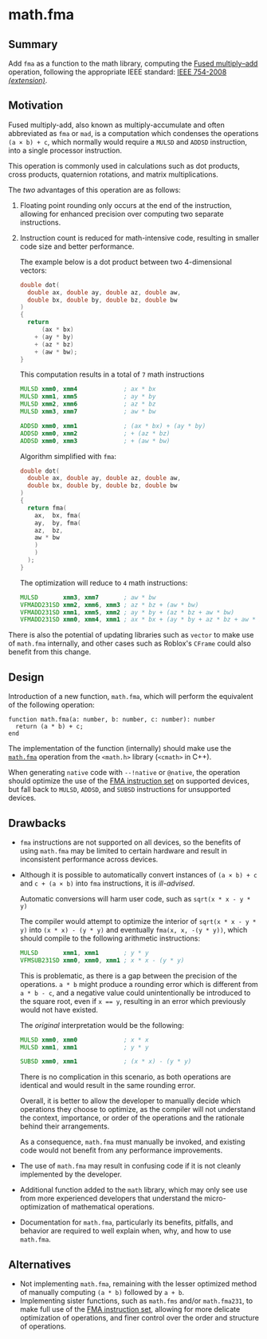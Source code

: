 # math.fma

## Summary

Add `fma` as a function to the math library, computing the [Fused multiply–add](https://en.wikipedia.org/wiki/Multiply%E2%80%93accumulate_operation#Fused_multiply%E2%80%93add) operation, following the appropriate IEEE standard: [IEEE 754-2008](https://ieeexplore.ieee.org/document/4610935) *[(extension)](https://ieeexplore.ieee.org/document/5487502)*.

## Motivation

Fused multiply-add, also known as multiply-accumulate and often abbreviated as `fma` or `mad`, is a computation which condenses the operations `(a × b) + c`, which normally would require a `MULSD` and `ADDSD` instruction, into a single processor instruction.

This operation is commonly used in calculations such as dot products, cross products, quaternion rotations, and matrix multiplications.

The *two* advantages of this operation are as follows:
1. Floating point rounding only occurs at the end of the instruction, allowing for enhanced precision over computing two separate instructions.
2. Instruction count is reduced for math-intensive code, resulting in smaller code size and better performance.

   The example below is a dot product between two 4-dimensional vectors:

   ```cpp
   double dot(
     double ax, double ay, double az, double aw,
     double bx, double by, double bz, double bw
   )
   {
     return
         (ax * bx)
       + (ay * by)
       + (az * bz)
       + (aw * bw);
   }
   ```

   This computation results in a total of `7` math instructions
     ```asm
     MULSD xmm0, xmm4             ; ax * bx
     MULSD xmm1, xmm5             ; ay * by
     MULSD xmm2, xmm6             ; az * bz
     MULSD xmm3, xmm7             ; aw * bw
  
     ADDSD xmm0, xmm1             ; (ax * bx) + (ay * by)
     ADDSD xmm0, xmm2             ; + (az * bz)
     ADDSD xmm0, xmm3             ; + (aw * bw)
     ```
   Algorithm simplified with `fma`:
     ```cpp
     double dot(
       double ax, double ay, double az, double aw,
       double bx, double by, double bz, double bw
     )
     {
       return fma(
         ax,  bx, fma(
         ay,  by, fma(
         az,  bz,
         aw * bw
         )
         )
       );
     }
     ```
   The optimization will reduce to `4` math instructions:
     ```asm
     MULSD       xmm3, xmm7       ; aw * bw
     VFMADD231SD xmm2, xmm6, xmm3 ; az * bz + (aw * bw)
     VFMADD231SD xmm1, xmm5, xmm2 ; ay * by + (az * bz + aw * bw)
     VFMADD231SD xmm0, xmm4, xmm1 ; ax * bx + (ay * by + az * bz + aw * bw)
     ```  

There is also the potential of updating libraries such as `vector` to make use of `math.fma` internally, and other cases such as Roblox's `CFrame` could also benefit from this change.

## Design

Introduction of a new function, `math.fma`, which will perform the equivalent of the following operation:
```luau
function math.fma(a: number, b: number, c: number): number
  return (a * b) + c;
end
```

The implementation of the function (internally) should make use the [`math.fma`](https://en.cppreference.com/w/c/numeric/math/fma) operation from the `<math.h>` library (`<cmath>` in C++).

When generating `native` code with `--!native` or `@native`, the operation should optimize the use of the [FMA instruction set](https://en.wikipedia.org/wiki/FMA_instruction_set) on supported devices, but fall back to `MULSD`, `ADDSD`, and `SUBSD` instructions for unsupported devices.

## Drawbacks

- `fma` instructions are not supported on all devices, so the benefits of using `math.fma` may be limited to certain hardware and result in inconsistent performance across devices.
- Although it is possible to automatically convert instances of `(a × b) + c` and `c + (a × b)` into `fma` instructions, it is *ill-advised*.

  Automatic conversions will harm user code, such as `sqrt(x * x - y * y)`
  
  The compiler would attempt to optimize the interior of `sqrt(x * x - y * y)` into `(x * x) - (y * y)` and eventually `fma(x, x, -(y * y))`, which should compile to the following arithmetic instructions:
    ```asm
    MULSD       xmm1, xmm1       ; y * y
    VFMSUB231SD xmm0, xmm0, xmm1 ; x * x - (y * y)
    ```

  This is problematic, as there is a gap between the precision of the operations. `a * b` might produce a rounding error which is different from `a * b - c`, and a negative value could unintentionally be introduced to the square root, even if `x == y`, resulting in an error which previously would not have existed.

  The *original* interpretation would be the following:
    ```asm
    MULSD xmm0, xmm0             ; x * x
    MULSD xmm1, xmm1             ; y * y

    SUBSD xmm0, xmm1             ; (x * x) - (y * y)
    ```

  There is no complication in this scenario, as both operations are identical and would result in the same rounding error.

  Overall, it is better to allow the developer to manually decide which operations they choose to optimize, as the compiler will not understand the context, importance, or order of the operations and the rationale behind their arrangements.

  As a consequence, `math.fma` must manually be invoked, and existing code would not benefit from any performance improvements.

- The use of `math.fma` may result in confusing code if it is not cleanly implemented by the developer.
- Additional function added to the `math` library, which may only see use from more experienced developers that understand the micro-optimization of mathematical operations.
- Documentation for `math.fma`, particularly its benefits, pitfalls, and behavior are required to well explain when, why, and how to use `math.fma`.

## Alternatives

- Not implementing `math.fma`, remaining with the lesser optimized method of manually computing `(a * b)` followed by `a + b`.
- Implementing sister functions, such as `math.fms` and/or `math.fma231`, to make full use of the [FMA instruction set](https://en.wikipedia.org/wiki/FMA_instruction_set), allowing for more delicate optimization of operations, and finer control over the order and structure of operations.
